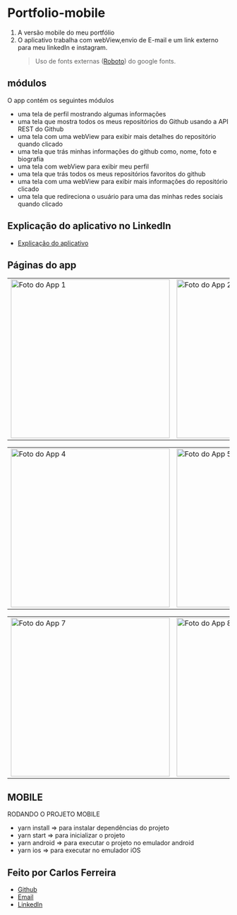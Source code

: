# Portfolio-mobile

1. A versão mobile do meu portfólio
2. O aplicativo trabalha com webView,envio de E-mail e um link externo para meu linkedIn e instagram.
   > Uso de fonts externas ([Roboto](https://fonts.google.com/specimen/Roboto)) do google fonts.

## módulos

O app contém os seguintes módulos

- uma tela de perfil mostrando algumas informações
- uma tela que mostra todos os meus repositórios do Github usando a API REST do Github
- uma tela com uma webView para exibir mais detalhes do repositório quando clicado
- uma tela que trás minhas informações do github como, nome, foto e biografia
- uma tela com webView para exibir meu perfil
- uma tela que trás todos os meus repositórios favoritos do github
- uma tela com uma webView para exibir mais informações do repositório clicado
- uma tela que redireciona o usuário para uma das minhas redes sociais quando clicado

## Explicação do aplicativo no LinkedIn

- [Explicação do aplicativo](https://www.linkedin.com/posts/carlos-ferreira-4b2ba219a_portfolio-reactnative-react-activity-6789296181450166272-ruob)

## Páginas do app

<table>
  <tr>
<td><img src="https://firebasestorage.googleapis.com/v0/b/portfolio-web-7fbff.appspot.com/o/github_projects%2Fportfolio-mobile%2Fscreen1.png?alt=media&token=e6310194-a027-431d-a6ae-892b06bfb037" alt="Foto do App 1" width="360" /></td>
<td><img src="https://firebasestorage.googleapis.com/v0/b/portfolio-web-7fbff.appspot.com/o/github_projects%2Fportfolio-mobile%2Fscreen2.png?alt=media&token=76ba678d-5fa0-48f0-ae78-d6619c5d93f9" alt="Foto do App 2" width="360" /></td>
<td><img src="https://firebasestorage.googleapis.com/v0/b/portfolio-web-7fbff.appspot.com/o/github_projects%2Fportfolio-mobile%2Fscreen3.png?alt=media&token=1d7e4652-0e34-4407-975f-a3312e06b29e" alt="Foto do App 3" width="360" /></td>

</tr>
</table>

<table>
  <tr>
<td><img src="https://firebasestorage.googleapis.com/v0/b/portfolio-web-7fbff.appspot.com/o/github_projects%2Fportfolio-mobile%2Fscreen4.png?alt=media&token=aaebdf91-86e1-45c7-a7bb-2d9424392474" alt="Foto do App 4" width="360" /></td>
<td><img src="https://firebasestorage.googleapis.com/v0/b/portfolio-web-7fbff.appspot.com/o/github_projects%2Fportfolio-mobile%2Fscreen5.png?alt=media&token=a3bab95a-1c92-479c-a766-9b78cc1a9532" alt="Foto do App 5" width="360" /></td>
<td><img src="https://firebasestorage.googleapis.com/v0/b/portfolio-web-7fbff.appspot.com/o/github_projects%2Fportfolio-mobile%2Fscreen6.png?alt=media&token=d076357c-2037-430b-883a-5a055745005d" alt="Foto do App 6" width="360" /></td>

</tr>
</table>

<table>
  <tr>
<td><img src="https://firebasestorage.googleapis.com/v0/b/portfolio-web-7fbff.appspot.com/o/github_projects%2Fportfolio-mobile%2Fscreen7.png?alt=media&token=e36ae1d8-25e9-4f77-9900-cdc0cc439697" alt="Foto do App 7" width="360" /></td>
<td><img src="https://firebasestorage.googleapis.com/v0/b/portfolio-web-7fbff.appspot.com/o/github_projects%2Fportfolio-mobile%2Fscreen8.png?alt=media&token=e5c853ba-7ce8-4cb1-bfa8-00df69be4ccb" alt="Foto do App 8" width="360" /></td>

</tr>
</table>

## MOBILE

RODANDO O PROJETO MOBILE

- yarn install => para instalar dependências do projeto
- yarn start => para inicializar o projeto
- yarn android => para executar o projeto no emulador android
- yarn ios => para executar no emulador iOS

## Feito por Carlos Ferreira

- [Github](https://www.github.com/CarlosSTS)
- [Email](mailto://carlossts826@gmail.com)
- [LinkedIn](https://www.linkedin.com/in/carlos-ferreira-4b2ba219a/)

